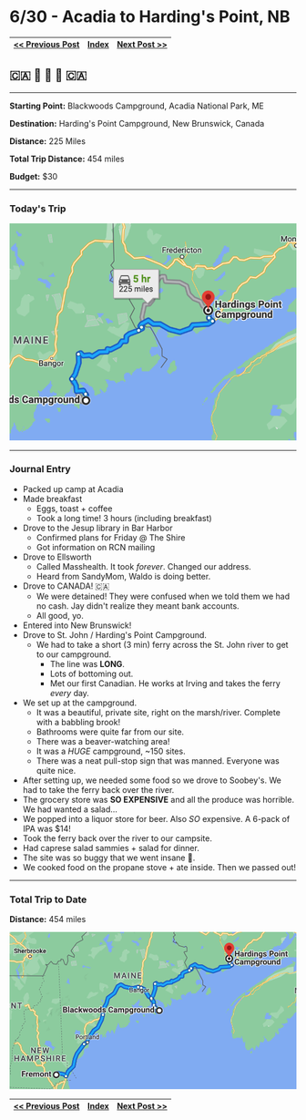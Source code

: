 # 6/30 - Acadia to Harding's Point, NB

| [<< Previous Post](06-29.md) | [Index](../README.md) | [Next Post >>](07-01.md) |
|------------------------------|-----------------------|--------------------------|


## 🇨🇦 🦫 🌲 🦫 🇨🇦

---
**Starting Point:** Blackwoods Campground, Acadia National Park, ME

**Destination:** Harding's Point Campground, New Brunswick, Canada

**Distance:** 225 Miles

**Total Trip Distance:** 454 miles

**Budget:** $30

---

### Today's Trip

![map of acadia to hardings point](maps/06-30.png "day map")

---

### Journal Entry

* Packed up camp at Acadia
* Made breakfast
  * Eggs, toast + coffee
  * Took a long time! 3 hours (including breakfast)
* Drove to the Jesup library in Bar Harbor
  * Confirmed plans for Friday @ The Shire
  * Got information on RCN mailing
* Drove to Ellsworth
  * Called Masshealth. It took *forever*.  Changed our address.
  * Heard from SandyMom, Waldo is doing better.
* Drove to CANADA! 🇨🇦
  * We were detained! They were confused when we told them we had no cash. Jay didn't realize they meant bank accounts.
  * All good, yo.
* Entered into New Brunswick!
* Drove to St. John / Harding's Point Campground.
  * We had to take a short (3 min) ferry across the St. John river to get to our campground.
    * The line was **LONG**.
    * Lots of bottoming out.
    * Met our first Canadian. He works at Irving and takes the ferry *every* day.
* We set up at the campground.
  * It was a beautiful, private site, right on the marsh/river. Complete with a babbling brook!
  * Bathrooms were quite far from our site.
  * There was a beaver-watching area!
  * It was a *HUGE* campground, ~150 sites.
  * There was a neat pull-stop sign that was manned. Everyone was quite nice.
* After setting up, we needed some food so we drove to Soobey's. We had to take the ferry back over the river.
* The grocery store was **SO EXPENSIVE** and all the produce was horrible. We had wanted a salad...
* We popped into a liquor store for beer. Also *SO* expensive. A 6-pack of IPA was $14!
* Took the ferry back over the river to our campsite.
* Had caprese salad sammies + salad for dinner.
* The site was so buggy that we went insane 🤪.
* We cooked food on the propane stove + ate inside. Then we passed out!

---

### Total Trip to Date

**Distance:** 454 miles

![total trip from fremont to hardings point](maps/totals/06-30-total.png "total trip map")

| [<< Previous Post](06-29.md) | [Index](../README.md) | [Next Post >>](07-01.md) |
|------------------------------|-----------------------|--------------------------|
